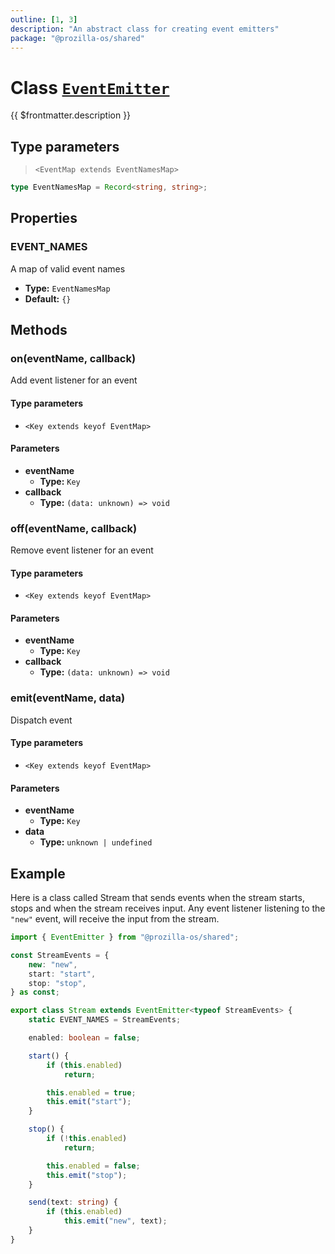 ```yaml
---
outline: [1, 3]
description: "An abstract class for creating event emitters"
package: "@prozilla-os/shared"
---
```


# Class [`EventEmitter`](https://github.com/prozilla-os/ProzillaOS/blob/main/packages/shared/src/features/_utils/event.utils.ts)

{{ $frontmatter.description }}

## Type parameters

> `<EventMap extends EventNamesMap>`

```ts
type EventNamesMap = Record<string, string>;
```

## Properties

### EVENT_NAMES

A map of valid event names

- **Type:** `EventNamesMap`
- **Default:** `{}`

## Methods

### on(eventName, callback)

Add event listener for an event

#### Type parameters

- `<Key extends keyof EventMap>`

#### Parameters

- **eventName**
  - **Type:** `Key`
- **callback**
  - **Type:** `(data: unknown) => void`

### off(eventName, callback)

Remove event listener for an event

#### Type parameters

- `<Key extends keyof EventMap>`

#### Parameters

- **eventName**
  - **Type:** `Key`
- **callback**
  - **Type:** `(data: unknown) => void`

### emit(eventName, data)

Dispatch event

#### Type parameters

- `<Key extends keyof EventMap>`

#### Parameters

- **eventName**
  - **Type:** `Key`
- **data**
  - **Type:** `unknown | undefined`

## Example

Here is a class called Stream that sends events when the stream starts, stops and when the stream receives input. Any event listener listening to the `"new"` event, will receive the input from the stream.

```ts
import { EventEmitter } from "@prozilla-os/shared";

const StreamEvents = {
	new: "new",
	start: "start",
	stop: "stop",
} as const;

export class Stream extends EventEmitter<typeof StreamEvents> {
	static EVENT_NAMES = StreamEvents;

	enabled: boolean = false;

	start() {
		if (this.enabled)
			return;

		this.enabled = true;
		this.emit("start");
	}

	stop() {
		if (!this.enabled)
			return;

		this.enabled = false;
		this.emit("stop");
	}

	send(text: string) {
		if (this.enabled)
			this.emit("new", text);
	}
}
```
